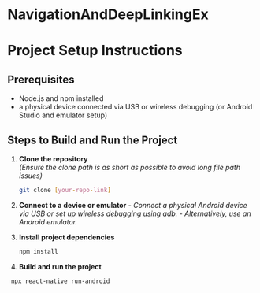 # NavigationAndDeepLinkingEx

# Project Setup Instructions

## Prerequisites

- Node.js and npm installed  
- a physical device connected via USB or wireless debugging (or Android Studio and emulator setup)

## Steps to Build and Run the Project

1. **Clone the repository**  
   *(Ensure the clone path is as short as possible to avoid long file path issues)*

   ```bash
   git clone [your-repo-link]

2. **Connect to a device or emulator**
   *-  Connect a physical Android device via USB or set up wireless debugging using adb.*
   *-  Alternatively, use an Android emulator.*

3.  **Install project dependencies**
     ```bash
     npm install
     
4.  **Build and run the project**
   ```bash
    npx react-native run-android
